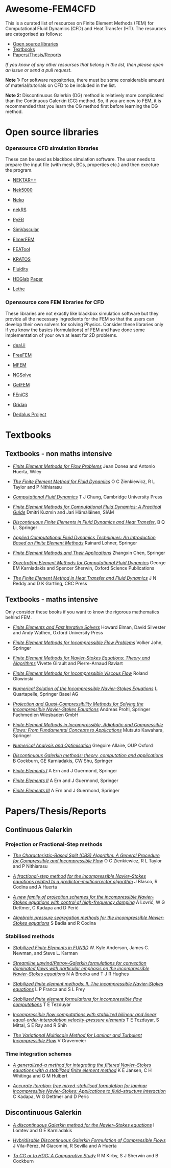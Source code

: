 # Awesome-FEM4CFD

This is a curated list of resources on Finite Element Methods (FEM) for Computational Fluid Dynamics (CFD) and Heat Transfer (HT).
The resources are categorised as follows:
- [Open source libraries](#open-source-libraries)
- [Textbooks](#textbooks)
- [Papers/Thesis/Reports](#papersthesisreports)

*If you know of any other resourses that belong in the list, then please open an issue or send a pull request*.

**Note 1:** For software repositories, there must be some considerable amount of material/tutorials on CFD to be included in the list.

**Note 2:** Discontinuous Galerkin (DG) method is relatively more complicated than the Continuous Galerkin (CG) method. So, if you are new to FEM, it is recommended that you learn the CG method first before learning the DG method.

# Open source libraries

### Opensource CFD simulation libraries
These can be used as blackbox simulation software. The user needs to prepare the input file (with mesh, BCs, properties etc.) and then execture the program.
* [NEKTAR++](https://www.nektar.info/)

* [Nek5000](https://github.com/Nek5000/Nek5000/)

* [Neko](https://github.com/ExtremeFLOW/neko/)

* [nekRS](https://github.com/Nek5000/nekRS)

* [PyFR](https://www.pyfr.org/)

* [SimVascular](https://simvascular.github.io/)

* [ElmerFEM](http://www.elmerfem.org/blog/)

* [FEATool](https://www.featool.com/)

* [KRATOS](https://kratosmultiphysics.github.io/Kratos/)

* [Fluidity](http://fluidityproject.github.io/)

* [HDGlab](https://git.lacan.upc.edu/hybridLab/HDGlab)     [Paper](https://arxiv.org/abs/2009.08805)

* [Lethe](https://lethe-cfd.github.io/lethe/index.html)

### Opensource core FEM libraries for CFD 
These libraries are not exactly like blackbox simulation software but they provide all the necessary ingredients for the FEM so that the users can develop their own solvers for solving Physics. Consider these libraries only if you know the basics (formulations) of FEM and have done some implementation of your own at least for 2D problems.
* [deal.ii](https://www.dealii.org/)

* [FreeFEM](https://freefem.org/)

* [MFEM](https://mfem.org/)

* [NGSolve](https://docu.ngsolve.org/latest/index.html)

* [GetFEM](https://getfem.org/)

* [FEniCS](https://fenicsproject.org/)

* [Gridap](https://gridap.github.io/Gridap.jl/stable/)

* [Dedalus Project](https://dedalus-project.org/)

# Textbooks
## Textbooks - non maths intensive
* [*Finite Element Methods for Flow Problems*](https://onlinelibrary.wiley.com/doi/book/10.1002/0470013826) Jean Donea and Antonio Huerta, Wiley

* [*The Finite Element Method for Fluid Dynamics*](https://www.sciencedirect.com/book/9781856176354/the-finite-element-method-for-fluid-dynamics) O C Zienkiewicz, R L Taylor and P Nithiarasu

* [*Computational Fluid Dynamics*](https://www.cambridge.org/core/books/computational-fluid-dynamics/5C396317EE111C5ED1192FA7F8853944) T J Chung, Cambridge University Press

* [*Finite Element Methods for Computational Fluid Dynamics: A Practical Guide*](https://epubs.siam.org/doi/book/10.1137/1.9781611973617) Dmitri Kuzmin and Jari Hämäläinen, SIAM

* [*Discontinuous Finite Elements in Fluid Dynamics and Heat Transfer*](https://link.springer.com/book/10.1007/1-84628-205-5), B Q Li, Springer

* [*Applied Computational Fluid Dynamics Techniques: An Introduction Based on Finite Element Methods*](https://www.wiley.com/en-us/Applied+Computational+Fluid+Dynamics+Techniques%3A+An+Introduction+Based+on+Finite+Element+Methods%2C+2nd+Edition-p-9780470519073) Rainard Lohner, Springer

* [*Finite Element Methods and Their Applications*](https://link.springer.com/book/10.1007/3-540-28078-2?gclid=CjwKCAjwkaSaBhA4EiwALBgQaAeVix769JTifRwX5UfkxyR2lzyo1AkKy9Vhy3XSPLpGP5hWQpa_vhoCgPYQAvD_BwE) Zhangxin Chen, Springer

* [*Spectral/hp Element Methods for Computational Fluid Dynamics*](https://academic.oup.com/book/7538) George EM Karniadakis and Spencer Sherwin, Oxford Science Publications

* [*The Finite Element Method in Heat Transfer and Fluid Dynamics*](http://ftp.demec.ufpr.br/disciplinas/TM144/Aulas-e-mat-apoio/3rd-Edition-J.N-Reddy-The%20finite%20element%20method%20in%20heat%20transfer%20and%20fluid%20dynamics.pdf) J N Reddy and D K Gartling, CRC Press




## Textbooks - maths intensive
Only consider these books if you want to know the rigorous mathematics behind FEM.
* [*Finite Elements and Fast Iterative Solvers*](https://academic.oup.com/book/27915) Howard Elman, David Silvester and Andy Wathen, Oxford University Press

* [*Finite Element Methods for Incompressible Flow Problems*](https://link.springer.com/book/10.1007/978-3-319-45750-5) Volker John, Springer

* [*Finite Element Methods for Navier-Stokes Equations: Theory and Algorithms*](https://link.springer.com/book/10.1007/978-3-642-61623-5) Vivette Girault and Pierre-Arnaud Raviart

* [*Finite Element Methods for Incompressible Viscous Flow*](https://www.sciencedirect.com/science/article/abs/pii/S1570865903090033) Roland Glowinski

* [*Numerical Solution of the Incompressible Navier-Stokes Equations*](https://link.springer.com/book/10.1007/978-3-0348-8579-9) L. Quartapelle, Springer Basel AG

* [*Projection and Quasi-Compressibility Methods for Solving the Incompressible Navier-Stokes Equations*](https://link.springer.com/book/10.1007/978-3-663-11171-9) Andreas Prohl, Springer Fachmedien Wiesbaden GmbH

* [*Finite Element Methods in Incompressible, Adiabatic and Compressible Flows: From Fundamental Concepts to Applications*](https://link.springer.com/book/10.1007/978-4-431-55450-9) Mutsuto Kawahara, Springer

* [*Numerical Analysis and Optimisation*](https://global.oup.com/academic/product/numerical-analysis-and-optimization-9780199205226?cc=us&lang=en&) Gregoire Allaire, OUP Oxford

* [*Discontinuous Galerkin methods: theory, computation and applications*](https://link.springer.com/book/10.1007/978-3-642-59721-3) B Cockburn, GE Karniadakis, CW Shu, Springer

* [*Finite Elements I*](https://link.springer.com/book/10.1007/978-3-030-56341-7) A Ern and J Guermond, Springer

* [*Finite Elements II*](https://link.springer.com/book/10.1007/978-3-030-56923-5) A Ern and J Guermond, Springer

* [*Finite Elements III*](https://link.springer.com/book/10.1007/978-3-030-57348-5) A Ern and J Guermond, Springer



# Papers/Thesis/Reports
## Continuous Galerkin

### Projection or Fractional-Step methods

* [*The Characteristic-Based Split (CBS) Algorithm: A General Procedure for Compressible and Incompressible Flow*](https://www.sciencedirect.com/science/article/pii/B9781856176354000030?via%3Dihub) O C Zienkiewicz, R L Taylor and P Nithiarasu


* [*A fractional-step method for the incompressible Navier–Stokes equations related to a predictor–multicorrector algorithm*](https://core.ac.uk/download/pdf/296524171.pdf) J Blasco, R Codina and A Huerta

* [*A new family of projection schemes for the incompressible Navier-Stokes equations with control of high-frequency damping*](https://www.sciencedirect.com/science/article/pii/S0045782518302494?via%3Dihub) A Lovrić, W G Dettmer, C Kadapa and D Perić

* [*Algebraic pressure segregation methods for the incompressible Navier-Stokes equations*](https://link.springer.com/article/10.1007/BF03024946) S Badia and R Codina



### Stabilised methods

* [*Stabilized Finite Elements in FUN3D*](https://ntrs.nasa.gov/api/citations/20170001235/downloads/20170001235.pdf)  W. Kyle Anderson, James C. Newman, and Steve L. Karman

* [*Streamline upwind/Petrov-Galerkin formulations for convection dominated flows with particular emphasis on the incompressible Navier-Stokes equations*](https://doi.org/10.1016/0045-7825(82)90071-8) N A Brooks and T J R Hughes

* [*Stabilized finite element methods: II. The incompressible Navier-Stokes equations*](https://www.sciencedirect.com/science/article/pii/004578259290041H) L P Franca and S L Frey

* [*Stabilized finite element formulations for incompressible flow computations*](https://www.sciencedirect.com/science/article/abs/pii/S0065215608701534) T E Tezduyar

* [*Incompressible flow computations with stabilized bilinear and linear equal-order-interpolation velocity-pressure elements*](https://www.sciencedirect.com/science/article/pii/0045782592901416) T E Tezduyar, S Mittal, S E Ray and R Shih


* [*The Variational Multiscale Method for Laminar and Turbulent Incompressible Flow*](https://d-nb.info/970314418/34) V Gravemeier


### Time integration schemes

* [*A generalized-α method for integrating the filtered Navier–Stokes equations with a stabilized finite element method*](https://www.sciencedirect.com/science/article/pii/S0045782500002036) K E Jansen, C H Whitinga and G M Hulbert

* [*Accurate iteration-free mixed-stabilised formulation for laminar incompressible Navier-Stokes: Applications to fluid–structure interaction*](https://www.sciencedirect.com/science/article/pii/S0889974619309612) C Kadapa, W G Dettmer and D Peric



## Discontinuous Galerkin

* [*A discontinuous Galerkin method for the Navier–Stokes equations*](https://onlinelibrary.wiley.com/doi/abs/10.1002/%28SICI%291097-0363%2819990315%2929%3A5%3C587%3A%3AAID-FLD805%3E3.0.CO%3B2-K) I Lomtev and G E Karniadakis

* [*Hybridisable Discontinuous Galerkin Formulation of Compressible Flows*](https://link.springer.com/article/10.1007/s11831-020-09508-z) J Vila-Pérez, M Giacomini, R Sevilla and A Huerta


* [*To CG or to HDG: A Comparative Study*](https://link.springer.com/article/10.1007/s10915-011-9501-7) R M Kirby, S J Sherwin and B Cockburn 
